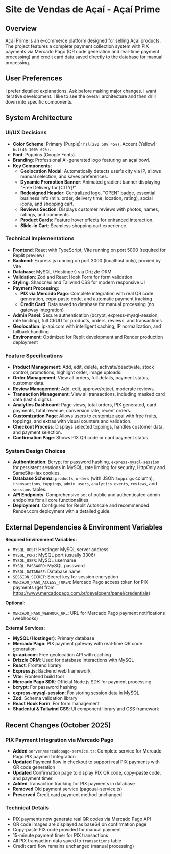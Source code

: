# Site de Vendas de Açaí - Açaí Prime

## Overview
Açaí Prime is an e-commerce platform designed for selling Açaí products. The project features a complete payment collection system with PIX payments via Mercado Pago (QR code generation and real-time payment processing) and credit card data saved directly to the database for manual processing.

## User Preferences
I prefer detailed explanations. Ask before making major changes. I want iterative development. I like to see the overall architecture and then drill down into specific components.

## System Architecture

### UI/UX Decisions
- **Color Scheme**: Primary (Purple): `hsl(280 50% 45%)`, Accent (Yellow): `hsl(45 100% 62%)`.
- **Font**: Poppins (Google Fonts).
- **Branding**: Professional AI-generated logo featuring an açaí bowl.
- **Key Components**:
    - **Geolocation Modal**: Automatically detects user's city via IP, allows manual selection, and saves preferences.
    - **Dynamic Promotion Banner**: Animated gradient banner displaying "Free Delivery for [CITY]!"
    - **Redesigned Header**: Centralized logo, "OPEN" badge, essential business info (min. order, delivery time, location, rating), social icons, and shopping cart.
    - **Reviews Section**: Displays customer reviews with photos, names, ratings, and comments.
    - **Product Cards**: Feature hover effects for enhanced interaction.
    - **Slide-in Cart**: Seamless shopping cart experience.

### Technical Implementations
- **Frontend**: React with TypeScript, Vite running on port 5000 (required for Replit preview)
- **Backend**: Express.js running on port 3000 (localhost only), proxied by Vite
- **Database**: MySQL (Hostinger) via Drizzle ORM
- **Validation**: Zod and React Hook Form for form validation
- **Styling**: Shadcn/ui and Tailwind CSS for modern responsive UI
- **Payment Processing**: 
  - **PIX via Mercado Pago**: Complete integration with real QR code generation, copy-paste code, and automatic payment tracking
  - **Credit Card**: Data saved to database for manual processing (no gateway integration)
- **Admin Panel**: Secure authentication (bcrypt, express-mysql-session, rate limiting), full CRUD for products, orders, reviews, and transactions
- **Geolocation**: ip-api.com with intelligent caching, IP normalization, and fallback handling
- **Environment**: Optimized for Replit development and Render production deployment

### Feature Specifications
- **Product Management**: Add, edit, delete, activate/deactivate, stock control, promotions, highlight order, image uploads.
- **Order Management**: View all orders, full details, payment status, customer data.
- **Review Management**: Add, edit, approve/reject, moderate reviews.
- **Transaction Management**: View all transactions, including masked card data (last 4 digits).
- **Analytics Dashboard**: Page views, total orders, PIX generated, card payments, total revenue, conversion rate, recent orders.
- **Customization Page**: Allows users to customize açaí with free fruits, toppings, and extras with visual counters and validation.
- **Checkout Process**: Displays selected toppings, handles customer data, and payment selection.
- **Confirmation Page**: Shows PIX QR code or card payment status.

### System Design Choices
- **Authentication**: Bcrypt for password hashing, `express-mysql-session` for persistent sessions in MySQL, rate limiting for security, HttpOnly and SameSite=lax cookies.
- **Database Schema**: `products`, `orders` (with JSON `toppings` column), `transactions`, `toppings`, `admin_users`, `analytics_events`, `reviews`, and `sessions` tables.
- **API Endpoints**: Comprehensive set of public and authenticated admin endpoints for all core functionalities.
- **Deployment**: Configured for Replit Autoscale and recommended Render.com deployment with a detailed guide.

## External Dependencies & Environment Variables

**Required Environment Variables:**
- `MYSQL_HOST`: Hostinger MySQL server address
- `MYSQL_PORT`: MySQL port (usually 3306)
- `MYSQL_USER`: MySQL username
- `MYSQL_PASSWORD`: MySQL password
- `MYSQL_DATABASE`: Database name
- `SESSION_SECRET`: Secret key for session encryption
- `MERCADO_PAGO_ACCESS_TOKEN`: Mercado Pago access token for PIX payments (get from https://www.mercadopago.com.br/developers/panel/credentials)

**Optional:**
- `MERCADO_PAGO_WEBHOOK_URL`: URL for Mercado Pago payment notifications (webhooks)

**External Services:**
- **MySQL (Hostinger)**: Primary database
- **Mercado Pago**: PIX payment gateway with real-time QR code generation
- **ip-api.com**: Free geolocation API with caching
- **Drizzle ORM**: Used for database interactions with MySQL
- **React**: Frontend library
- **Express.js**: Backend web framework
- **Vite**: Frontend build tool
- **Mercado Pago SDK**: Official Node.js SDK for payment processing
- **bcrypt**: For password hashing
- **express-mysql-session**: For storing session data in MySQL
- **Zod**: Schema validation library
- **React Hook Form**: For form management
- **Shadcn/ui & Tailwind CSS**: UI component library and CSS framework

## Recent Changes (October 2025)

### PIX Payment Integration via Mercado Pago
- **Added** `server/mercadopago-service.ts`: Complete service for Mercado Pago PIX payment integration
- **Updated** Payment flow in checkout to support real PIX payments with QR code generation
- **Updated** Confirmation page to display PIX QR code, copy-paste code, and payment timer
- **Added** Transaction tracking for PIX payments in database
- **Removed** Old payment service (pagouai-service.ts)
- **Preserved** Credit card payment method unchanged

### Technical Details
- PIX payments now generate real QR codes via Mercado Pago API
- QR code images are displayed as base64 on confirmation page
- Copy-paste PIX code provided for manual payment
- 15-minute payment timer for PIX transactions
- All PIX transaction data saved to `transactions` table
- Credit card flow remains unchanged (manual processing)